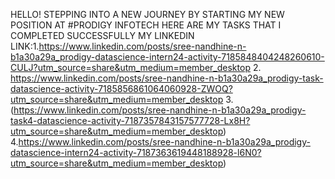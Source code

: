 HELLO! STEPPING INTO A NEW JOURNEY BY STARTING MY NEW POSITION AT #PRODIGY INFOTECH
HERE ARE MY TASKS THAT I COMPLETED SUCCESSFULLY
MY LINKEDIN LINK:1.https://www.linkedin.com/posts/sree-nandhine-n-b1a30a29a_prodigy-datascience-intern24-activity-7185848404248260610-CULJ?utm_source=share&utm_medium=member_desktop
                 2. https://www.linkedin.com/posts/sree-nandhine-n-b1a30a29a_prodigy-task-datascience-activity-7185856861064060928-ZWOQ?utm_source=share&utm_medium=member_desktop 
                 3.(https://www.linkedin.com/posts/sree-nandhine-n-b1a30a29a_prodigy-task4-datascience-activity-7187357843157577728-Lx8H?utm_source=share&utm_medium=member_desktop)
                 4.https://www.linkedin.com/posts/sree-nandhine-n-b1a30a29a_prodigy-datascience-intern24-activity-7187363619448188928-l6N0?utm_source=share&utm_medium=member_desktop)
